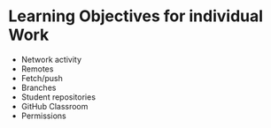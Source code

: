 # Learning Objectives for individual Work

* Network activity
* Remotes
* Fetch/push
* Branches
* Student repositories
* GitHub Classroom
* Permissions
